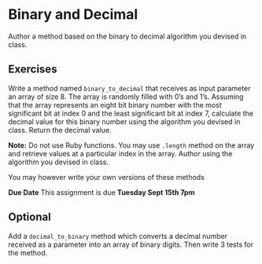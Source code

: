 # Binary and Decimal

Author a method based on the binary to decimal algorithm you devised in class.

## Exercises

Write a method named `binary_to_decimal` that receives as input parameter an array of size 8. The array is randomly filled with 0’s and 1’s. Assuming that the array represents an eight bit binary number with the most significant bit at index 0 and the least significant bit at index 7, calculate the decimal value for this binary number using the algorithm you devised in class. Return the decimal value.

**Note:** Do not use Ruby functions. You may use `.length` method on the array and retrieve values at a particular index in the array. Author using the algorithm you devised in class.

You may however write your own versions of these methods

**Due Date**  This assignment is due **Tuesday Sept 15th 7pm**

## Optional

Add a `decimal_to_binary` method which converts a decimal number received as a parameter into an array of binary digits.  Then write 3 tests for the method.

